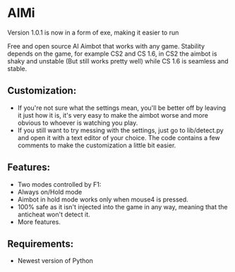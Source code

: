# AIMi

Version 1.0.1 is now in a form of exe, making it easier to run

Free and open source AI Aimbot that works with any game.
Stability depends on the game, for example CS2 and CS 1.6, in CS2 the aimbot is shaky and unstable (But still works pretty well) while CS 1.6 is seamless and stable.

## Customization:

- If you're not sure what the settings mean, you'll be better off by leaving it just how it is, it's very easy to make the aimbot worse and more obvious to whoever is watching you play.
- If you still want to try messing with the settings, just go to lib/detect.py and open it with a text editor of your choice. The code contains a few comments to make the customization a little bit easier.

## Features:

- Two modes controlled by F1:
- Always on/Hold mode
- Aimbot in hold mode works only when mouse4 is pressed.
- 100% safe as it isn't injected into the game in any way, meaning that the anticheat won't detect it.
- More features.

## Requirements:

- Newest version of Python
